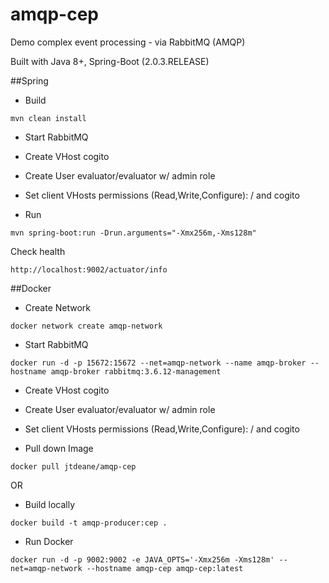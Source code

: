 amqp-cep
=======================
Demo complex event processing - via RabbitMQ (AMQP)

Built with Java 8+, Spring-Boot (2.0.3.RELEASE)

##Spring

* Build

`mvn clean install`

* Start RabbitMQ

* Create VHost cogito

* Create User evaluator/evaluator w/ admin role

* Set client VHosts permissions (Read,Write,Configure): / and cogito

* Run

`mvn spring-boot:run -Drun.arguments="-Xmx256m,-Xms128m"`

Check health

`http://localhost:9002/actuator/info`

##Docker

* Create Network

`docker network create amqp-network`

* Start RabbitMQ

`docker run -d -p 15672:15672 --net=amqp-network --name amqp-broker --hostname amqp-broker rabbitmq:3.6.12-management`

* Create VHost cogito

* Create User evaluator/evaluator w/ admin role

* Set client VHosts permissions (Read,Write,Configure): / and cogito

* Pull down Image

`docker pull jtdeane/amqp-cep`

OR

* Build locally

`docker build -t amqp-producer:cep .`

* Run Docker

`docker run -d -p 9002:9002 -e JAVA_OPTS='-Xmx256m -Xms128m' --net=amqp-network --hostname amqp-cep amqp-cep:latest`